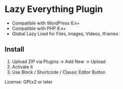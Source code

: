 # Lazy Everything Plugin

- Compatible with WordPress 6.x+
- Compatible with PHP 8.x+
- Global Lazy Load for Files, Images, Videos, Iframes

## Install

1. Upload ZIP via Plugins → Add New → Upload
2. Activate it
3. Use Block / Shortcode / Classic Editor Button

License: GPLv2 or later
